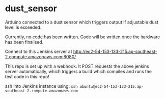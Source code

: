 # dust_sensor

Arduino connected to a dust sensor which triggers output if adjustable dust level is exceeded.

Currently, no code has been written. Code will be written once the hardware has been finalised.

Connect to this Jenkins server at http://ec2-54-153-133-215.ap-southeast-2.compute.amazonaws.com:8080/

This repo is set up with a webhook. It POST requests the above jenkins server automatically, which triggers a build which compiles and runs the test code in this repo!

ssh into Jenkins instance using:
`ssh ubuntu@ec2-54-153-133-215.ap-southeast-2.compute.amazonaws.com`


